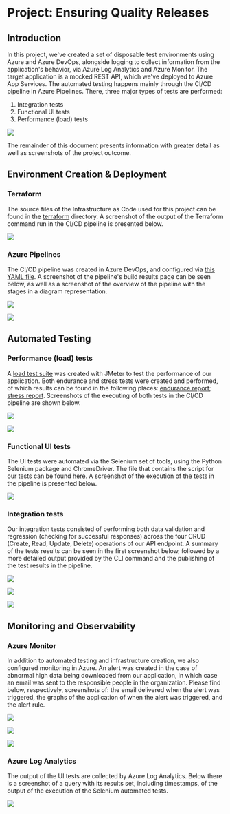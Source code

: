 # Project: Ensuring Quality Releases

## Introduction

In this project, we've created a set of disposable test environments using Azure and Azure DevOps, alongside logging to collect information from the application's behavior, via Azure Log Analytics and Azure Monitor. The target application is a mocked REST API, which we've deployed to Azure App Services. The automated testing happens mainly through the CI/CD pipeline in Azure Pipelines. There, three major types of tests are performed:

1. Integration tests
2. Functional UI tests
3. Performance (load) tests

![](./screenshots/project-overview.png)

The remainder of this document presents information with greater detail as well as screenshots of the project outcome.


## Environment Creation & Deployment

### Terraform

The source files of the Infrastructure as Code used for this project can be found in the [terraform](./terraform) directory. A screenshot of the output of the Terraform command run in the CI/CD pipeline is presented below.

![](./screenshots/terraform-init-and-apply.png)

### Azure Pipelines

The CI/CD pipeline was created in Azure DevOps, and configured via [this YAML file](./azure-pipelines.yaml). A screenshot of the pipeline's build results page can be seen below, as well as a screenshot of the overview of the pipeline with the stages in a diagram representation.

![](./screenshots/pipeline-build-results.png)

![](./screenshots/pipeline-overview.png)


## Automated Testing

### Performance (load) tests

A [load test suite](./automatedtesting/jmeter/) was created with JMeter to test the performance of our application. Both endurance and stress tests were created and performed, of which results can be found in the following places: [endurance report](./reports/endurance/index.html); [stress report](./reports/stress/index.html). Screenshots of the executing of both tests in the CI/CD pipeline are shown below.

![](./screenshots/jmeter-endurance-test.png)

![](./screenshots/jmeter-stress-test.png)


### Functional UI tests

The UI tests were automated via the Selenium set of tools, using the Python Selenium package and ChromeDriver. The file that contains the script for our tests can be found [here](./automatedtesting/selenium/login.py). A screenshot of the execution of the tests in the pipeline is presented below.

![](./screenshots/selenium-execution-ci.png)


### Integration tests

Our integration tests consisted of performing both data validation and regression (checking for successful responses) across the four CRUD (Create, Read, Update, Delete) operations of our API endpoint. A summary of the tests results can be seen in the first screenshot below, followed by a more detailed output provided by the CLI command and the publishing of the test results in the pipeline.

![](./screenshots/postman-run-summaries-page.png)

![](./screenshots/postman-charts.png)

![](./screenshots/postman-publish-tests-results.png)


## Monitoring and Observability

### Azure Monitor

In addition to automated testing and infrastructure creation, we also configured monitoring in Azure. An alert was created in the case of abnormal high data being downloaded from our application, in which case an email was sent to the responsible people in the organization. Please find below, respectively, screenshots of: the email delivered when the alert was triggered, the graphs of the application of when the alert was triggered, and the alert rule.

![](./screenshots/email-alert-100kb.png)

![](./screenshots/azure-monitor-alert-chart.png)

![](./screenshots/azure-monitor-alert-rule.png)


### Azure Log Analytics

The output of the UI tests are collected by Azure Log Analytics. Below there is a screenshot of a query with its results set, including timestamps, of the output of the execution of the Selenium automated tests.

![](./screenshots/)
